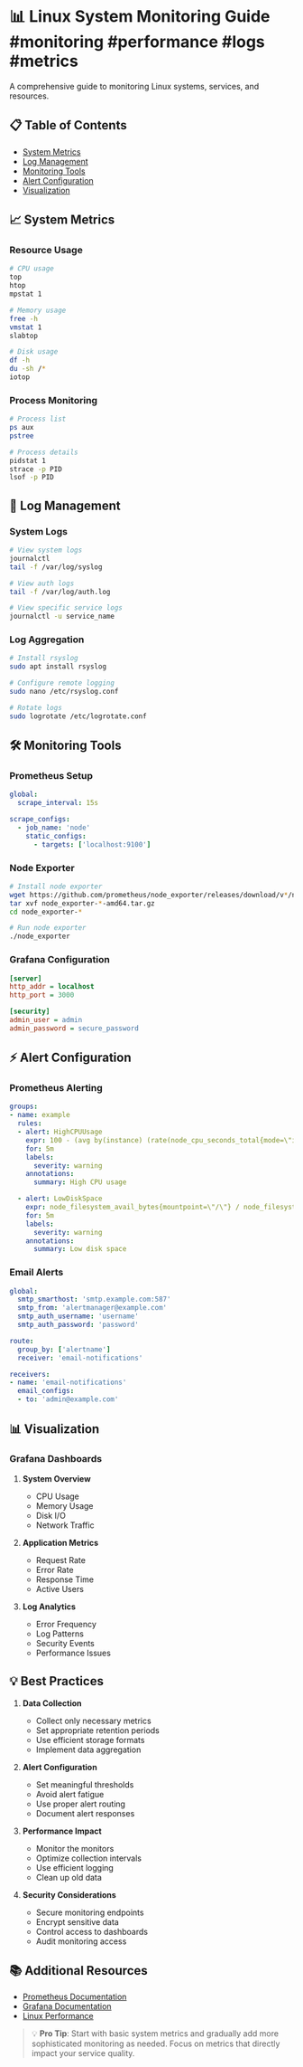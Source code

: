 # 📊 Linux System Monitoring Guide #monitoring #performance #logs #metrics

A comprehensive guide to monitoring Linux systems, services, and resources.

## 📋 Table of Contents
- [System Metrics](#system-metrics)
- [Log Management](#log-management)
- [Monitoring Tools](#monitoring-tools)
- [Alert Configuration](#alert-configuration)
- [Visualization](#visualization)

## 📈 System Metrics

### Resource Usage
```bash
# CPU usage
top
htop
mpstat 1

# Memory usage
free -h
vmstat 1
slabtop

# Disk usage
df -h
du -sh /*
iotop
```

### Process Monitoring
```bash
# Process list
ps aux
pstree

# Process details
pidstat 1
strace -p PID
lsof -p PID
```

## 📝 Log Management

### System Logs
```bash
# View system logs
journalctl
tail -f /var/log/syslog

# View auth logs
tail -f /var/log/auth.log

# View specific service logs
journalctl -u service_name
```

### Log Aggregation
```bash
# Install rsyslog
sudo apt install rsyslog

# Configure remote logging
sudo nano /etc/rsyslog.conf

# Rotate logs
sudo logrotate /etc/logrotate.conf
```

## 🛠 Monitoring Tools

### Prometheus Setup
```yaml
global:
  scrape_interval: 15s

scrape_configs:
  - job_name: 'node'
    static_configs:
      - targets: ['localhost:9100']
```

### Node Exporter
```bash
# Install node exporter
wget https://github.com/prometheus/node_exporter/releases/download/v*/node_exporter-*-amd64.tar.gz
tar xvf node_exporter-*-amd64.tar.gz
cd node_exporter-*

# Run node exporter
./node_exporter
```

### Grafana Configuration
```ini
[server]
http_addr = localhost
http_port = 3000

[security]
admin_user = admin
admin_password = secure_password
```

## ⚡ Alert Configuration

### Prometheus Alerting
```yaml
groups:
- name: example
  rules:
  - alert: HighCPUUsage
    expr: 100 - (avg by(instance) (rate(node_cpu_seconds_total{mode=\"idle\"}[2m])) * 100) > 80
    for: 5m
    labels:
      severity: warning
    annotations:
      summary: High CPU usage

  - alert: LowDiskSpace
    expr: node_filesystem_avail_bytes{mountpoint=\"/\"} / node_filesystem_size_bytes{mountpoint=\"/\"} * 100 < 10
    for: 5m
    labels:
      severity: warning
    annotations:
      summary: Low disk space
```

### Email Alerts
```yaml
global:
  smtp_smarthost: 'smtp.example.com:587'
  smtp_from: 'alertmanager@example.com'
  smtp_auth_username: 'username'
  smtp_auth_password: 'password'

route:
  group_by: ['alertname']
  receiver: 'email-notifications'

receivers:
- name: 'email-notifications'
  email_configs:
  - to: 'admin@example.com'
```

## 📊 Visualization

### Grafana Dashboards
1. **System Overview**
   - CPU Usage
   - Memory Usage
   - Disk I/O
   - Network Traffic

2. **Application Metrics**
   - Request Rate
   - Error Rate
   - Response Time
   - Active Users

3. **Log Analytics**
   - Error Frequency
   - Log Patterns
   - Security Events
   - Performance Issues

## 💡 Best Practices

1. **Data Collection**
   - Collect only necessary metrics
   - Set appropriate retention periods
   - Use efficient storage formats
   - Implement data aggregation

2. **Alert Configuration**
   - Set meaningful thresholds
   - Avoid alert fatigue
   - Use proper alert routing
   - Document alert responses

3. **Performance Impact**
   - Monitor the monitors
   - Optimize collection intervals
   - Use efficient logging
   - Clean up old data

4. **Security Considerations**
   - Secure monitoring endpoints
   - Encrypt sensitive data
   - Control access to dashboards
   - Audit monitoring access

## 📚 Additional Resources

- [Prometheus Documentation](https://prometheus.io/docs/)
- [Grafana Documentation](https://grafana.com/docs/)
- [Linux Performance](http://www.brendangregg.com/linuxperf.html)

> 💡 **Pro Tip**: Start with basic system metrics and gradually add more sophisticated monitoring as needed. Focus on metrics that directly impact your service quality.
